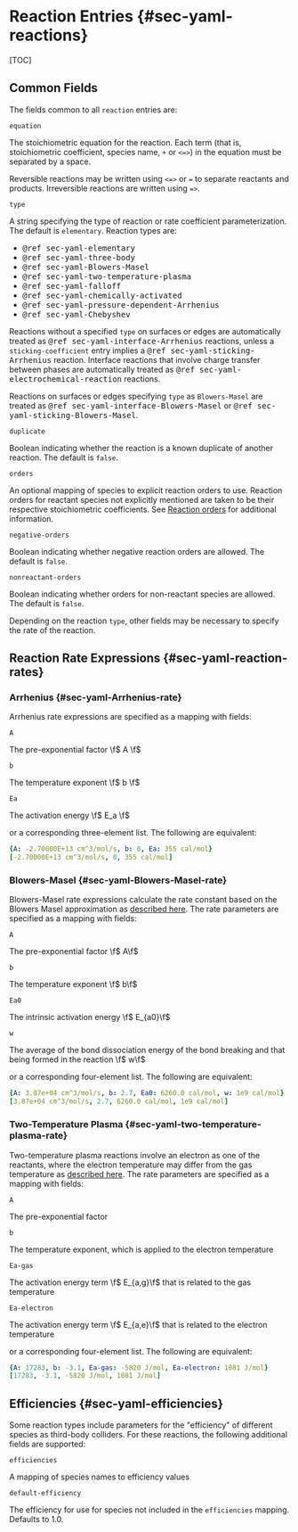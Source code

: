 # Reaction Entries {#sec-yaml-reactions}

[TOC]

## Common Fields

The fields common to all `reaction` entries are:

`equation`

The stoichiometric equation for the reaction. Each term (that is,
stoichiometric coefficient, species name, `+` or `<=>`) in the
equation must be separated by a space.

Reversible reactions may be written using `<=>` or `=` to separate
reactants and products. Irreversible reactions are written using `=>`.

`type`

A string specifying the type of reaction or rate coefficient
parameterization. The default is `elementary`. Reaction types are:

-   <tt>@ref sec-yaml-elementary</tt>
-   <tt>@ref sec-yaml-three-body</tt>
-   <tt>@ref sec-yaml-Blowers-Masel</tt>
-   <tt>@ref sec-yaml-two-temperature-plasma</tt>
-   <tt>@ref sec-yaml-falloff</tt>
-   <tt>@ref sec-yaml-chemically-activated</tt>
-   <tt>@ref sec-yaml-pressure-dependent-Arrhenius</tt>
-   <tt>@ref sec-yaml-Chebyshev</tt>

Reactions without a specified `type` on surfaces or edges are automatically treated as
<tt>@ref sec-yaml-interface-Arrhenius</tt> reactions, unless a `sticking-coefficient`
entry implies a <tt>@ref sec-yaml-sticking-Arrhenius</tt> reaction. Interface reactions
that involve charge transfer between phases are automatically treated as
<tt>@ref sec-yaml-electrochemical-reaction</tt> reactions.

Reactions on surfaces or edges specifying `type` as `Blowers-Masel`
are treated as <tt>@ref sec-yaml-interface-Blowers-Masel</tt> or
<tt>@ref sec-yaml-sticking-Blowers-Masel</tt>.

`duplicate`

Boolean indicating whether the reaction is a known duplicate of
another reaction. The default is `false`.

`orders`

An optional mapping of species to explicit reaction orders to use.
Reaction orders for reactant species not explicitly mentioned are
taken to be their respective stoichiometric coefficients. See
[Reaction orders](https://cantera.org/science/kinetics.html#reaction-orders)
for additional information.

`negative-orders`

Boolean indicating whether negative reaction orders are allowed. The
default is `false`.

`nonreactant-orders`

Boolean indicating whether orders for non-reactant species are
allowed. The default is `false`.

Depending on the reaction `type`, other fields may be necessary to
specify the rate of the reaction.

## Reaction Rate Expressions {#sec-yaml-reaction-rates}

### Arrhenius {#sec-yaml-Arrhenius-rate}

Arrhenius rate expressions are specified as a mapping with fields:

`A`

The pre-exponential factor \f$ A \f$

`b`

The temperature exponent \f$ b \f$

`Ea`

The activation energy \f$ E_a \f$

or a corresponding three-element list. The following are equivalent:

``` yaml
{A: -2.70000E+13 cm^3/mol/s, b: 0, Ea: 355 cal/mol}
[-2.70000E+13 cm^3/mol/s, 0, 355 cal/mol]
```

### Blowers-Masel {#sec-yaml-Blowers-Masel-rate}

Blowers-Masel rate expressions calculate the rate constant based on the
Blowers Masel approximation as [described
here](https://cantera.org/science/kinetics.html#sec-blowers-masel). The
rate parameters are specified as a mapping with fields:

`A`

The pre-exponential factor \f$ A\f$

`b`

The temperature exponent \f$ b\f$

`Ea0`

The intrinsic activation energy \f$ E_{a0}\f$

`w`

The average of the bond dissociation energy of the bond breaking and
that being formed in the reaction \f$ w\f$

or a corresponding four-element list. The following are equivalent:

``` yaml
{A: 3.87e+04 cm^3/mol/s, b: 2.7, Ea0: 6260.0 cal/mol, w: 1e9 cal/mol}
[3.87e+04 cm^3/mol/s, 2.7, 6260.0 cal/mol, 1e9 cal/mol]
```

### Two-Temperature Plasma {#sec-yaml-two-temperature-plasma-rate}

Two-temperature plasma reactions involve an electron as one of the
reactants, where the electron temperature may differ from the gas
temperature as [described
here](https://cantera.org/science/kinetics.html#two-temperature-plasma-reactions).
The rate parameters are specified as a mapping with fields:

`A`

The pre-exponential factor

`b`

The temperature exponent, which is applied to the electron temperature

`Ea-gas`

The activation energy term \f$ E_{a,g}\f$  that is related to the gas temperature

`Ea-electron`

The activation energy term \f$ E_{a,e}\f$  that is related to the electron temperature

or a corresponding four-element list. The following are equivalent:

``` yaml
{A: 17283, b: -3.1, Ea-gas: -5820 J/mol, Ea-electron: 1081 J/mol}
[17283, -3.1, -5820 J/mol, 1081 J/mol]
```

## Efficiencies {#sec-yaml-efficiencies}

Some reaction types include parameters for the \"efficiency\" of
different species as third-body colliders. For these reactions, the
following additional fields are supported:

`efficiencies`

A mapping of species names to efficiency values

`default-efficiency`

The efficiency for use for species not included in the
`efficiencies` mapping. Defaults to 1.0.
